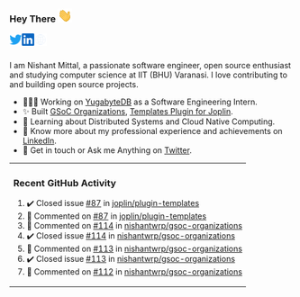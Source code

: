 ### Hey There <img src="./assets/wave.gif" width="25px">
<a href="http://urls.nishantwrp.com/github-to-twitter" target="_blank">
  <img align="left" alt="Nishant's Twitter" width="22px" src="./assets/twitter.svg" />
</a>
<a href="http://urls.nishantwrp.com/github-to-linkedin" target="_blank">
  <img align="left" alt="Nishant's LinkedIn" width="22px" src="./assets/linkedin.svg" />
</a>
<a href="http://urls.nishantwrp.com/github-to-site" target="_blank">
  <img align="left" alt="Nishant's Site" width="22px" src="./assets/globe.svg" />
</a>
<br /><br />

I am Nishant Mittal, a passionate software engineer, open source enthusiast and studying computer science at IIT (BHU) Varanasi. I love contributing to and building open source projects.

- 👨🏽‍💻 Working on [YugabyteDB](https://www.github.com/yugabyte) as a Software Engineering Intern.
- ✨ Built [GSoC Organizations](https://www.gsocorganizations.dev/), [Templates Plugin for Joplin](https://github.com/joplin/plugin-templates).
- 🌱 Learning about Distributed Systems and Cloud Native Computing.
- 🚀 Know more about my professional experience and achievements on [LinkedIn](http://urls.nishantwrp.com/github-to-linkedin).
- 💬 Get in touch or Ask me Anything on [Twitter](http://urls.nishantwrp.com/github-to-twitter).

<table><tr>
  
<td valign="top" width="100%">

### Recent GitHub Activity
<!--RECENT_ACTIVITY:start-->
1. ✔️ Closed issue [#87](https://github.com/joplin/plugin-templates/issues/87) in [joplin/plugin-templates](https://github.com/joplin/plugin-templates)<br>
2. 💬 Commented on [#87](https://github.com/joplin/plugin-templates/issues/87#issuecomment-1911644064) in [joplin/plugin-templates](https://github.com/joplin/plugin-templates)<br>
3. 💬 Commented on [#114](https://github.com/nishantwrp/gsoc-organizations/issues/114#issuecomment-1902684518) in [nishantwrp/gsoc-organizations](https://github.com/nishantwrp/gsoc-organizations)<br>
4. ✔️ Closed issue [#114](https://github.com/nishantwrp/gsoc-organizations/issues/114) in [nishantwrp/gsoc-organizations](https://github.com/nishantwrp/gsoc-organizations)<br>
5. 💬 Commented on [#113](https://github.com/nishantwrp/gsoc-organizations/issues/113#issuecomment-1902264487) in [nishantwrp/gsoc-organizations](https://github.com/nishantwrp/gsoc-organizations)<br>
6. ✔️ Closed issue [#113](https://github.com/nishantwrp/gsoc-organizations/issues/113) in [nishantwrp/gsoc-organizations](https://github.com/nishantwrp/gsoc-organizations)<br>
7. 💬 Commented on [#112](https://github.com/nishantwrp/gsoc-organizations/issues/112#issuecomment-1901002667) in [nishantwrp/gsoc-organizations](https://github.com/nishantwrp/gsoc-organizations)<br>
<!--RECENT_ACTIVITY:end-->

</td>
</tr></table>
